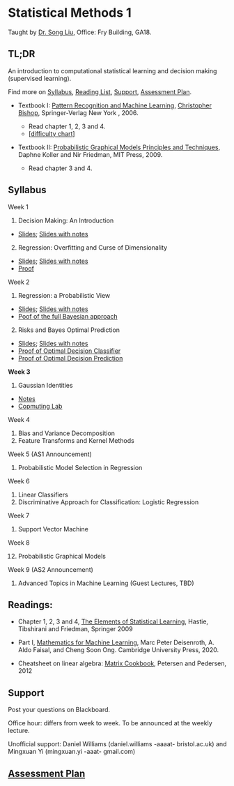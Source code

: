 # Statistical Methods 1

Taught by [Dr. Song Liu](http://allmodelsarewrong.net), Office: Fry Building, GA18. 

## TL;DR
An introduction to computational statistical learning and decision making (supervised learning). 

Find more on 
[Syllabus](#Syllabus), 
[Reading List](#Readings), 
[Support](#Support), 
[Assessment Plan](#Assessment-Plan).

- Textbook I:
[Pattern Recognition and Machine Learning](https://www.microsoft.com/en-us/research/uploads/prod/2006/01/Bishop-Pattern-Recognition-and-Machine-Learning-2006.pdf), [Christopher Bishop](https://www.microsoft.com/en-us/research/people/cmbishop/), Springer-Verlag New York
, 2006. 
  - Read chapter 1, 2, 3 and 4. 
  - [[difficulty chart](https://dominhhai.github.io/en-us/2017/12/ml-prml/#2-1-chapter-1-introduction)]

- Textbook II:
[Probabilistic Graphical Models Principles and Techniques](https://mitpress.mit.edu/books/probabilistic-graphical-models), Daphne Koller and Nir Friedman, MIT Press, 2009. 
  - Read chapter 3 and 4.

## Syllabus 

Week 1
1. Decision Making: An Introduction

- [Slides](lec1/intro.pdf); [Slides with notes](lec1/intro_notes.pdf)

2. Regression: Overfitting and Curse of Dimensionality
- [Slides](lec2/of_cod2.pdf); [Slides with notes](lec2/of_cod2_notes.pdf)
- [Proof](lec2/proof.pdf)

Week 2

1. Regression: a Probabilistic View
- [Slides](lec3/prob_reg.pdf); [Slides with notes](lec3/prob_reg_notes.pdf)
- [Poof of the full Bayesian approach](lec3/Proof3.pdf)
2. Risks and Bayes Optimal Prediction
- [Slides](lec4/BayesEstimator.pdf); [Slides with notes](lec4/BayesEstimator_notes.pdf)
- [Proof of Optimal Decision Classifier](lec4/decisionboundary_completesqurare.pdf)
- [Proof of Optimal Decision Prediction](lec4/proofs.PNG)

**Week 3**

1. Gaussian Identities
- [Notes](lec5/Lec5.pdf)
- [Copmuting Lab](lec5/CL.pdf)

Week 4
   
1. Bias and Variance Decomposition
2. Feature Transforms and Kernel Methods

Week 5 (AS1 Announcement)

1. Probabilistic Model Selection in Regression

Week 6

1.  Linear Classifiers
2.  Discriminative Approach for Classification: Logistic Regression

Week 7

1.  Support Vector Machine

Week 8

12.  Probabilistic Graphical Models

Week 9 (AS2 Announcement)

1.  Advanced Topics in Machine Learning (Guest Lectures, TBD)


## Readings:
- Chapter 1, 2, 3 and 4, [The Elements of Statistical Learning](http://web.stanford.edu/~hastie/Papers/ESLII.pdf), Hastie, Tibshirani and Friedman, Springer 2009

- Part I, [Mathematics for Machine Learning](https://mml-book.github.io/), Marc Peter Deisenroth, A. Aldo Faisal, and Cheng Soon Ong. Cambridge University Press, 2020.

- Cheatsheet on linear algebra:
[Matrix Cookbook](https://www.math.uwaterloo.ca/~hwolkowi/matrixcookbook.pdf), Petersen and Pedersen, 2012

## Support
Post your questions on Blackboard.

Office hour: differs from week to week. To be announced at the weekly lecture.

Unofficial support: Daniel Williams (daniel.williams -aaaat- bristol.ac.uk) and Mingxuan Yi (mingxuan.yi -aaat- gmail.com)

## [Assessment Plan](SM1_assessment.md)